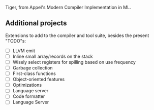Tiger, from Appel's Modern Compiler Implementation in ML.

## Additional projects

Extensions to add to the compiler and tool suite, besides the present "TODO"s:

- [ ] LLVM emit
- [ ] Inline small array/records on the stack
- [ ] Wisely select registers for spilling based on use frequency
- [ ] Garbage collection
- [ ] First-class functions
- [ ] Object-oriented features
- [ ] Optimizations
- [ ] Language server
- [ ] Code formatter
- [ ] Language Server
